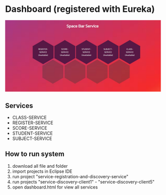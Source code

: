 # Dashboard (registered with Eureka)

<img src="img.jpg">

## Services

- CLASS-SERVICE
- REGISTER-SERVICE
- SCORE-SERVICE
- STUDENT-SERVICE
- SUBJECT-SERVICE

## How to run system

<ol>
    <li>download all file and folder</li>
    <li>import projects in Eclipse IDE</li>
    <li>run project "service-registration-and-discovery-service"</li>
    <li>run projects "service-discovery-client1" - "service-discovery-client5"</li>
    <li>open dashboard.html for view all services</li>
</ol>
